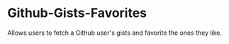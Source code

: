 # Github-Gists-Favorites
 Allows users to fetch a Github user's gists and favorite the ones they like.
